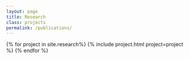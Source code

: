 ```yaml
---
layout: page
title: Research
class: projects
permalink: /publications/
---
```


<!-- {:.hidden}
# Projects -->

<!-- {:.lead}
Here are some projects I have worked on for school, work, or fun. You can find the code for most of them on [GitHub](https://github.com/domoritz). -->

<div class="grid">
  {% for project in site.research%}
    {% include project.html project=project %}
  {% endfor %}
</div>